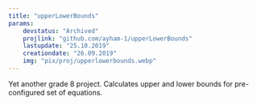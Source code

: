 ```yaml
---
title: "upperLowerBounds"
params:
    devstatus: "Archived"
    projlink: "github.com/ayham-1/upperLowerBounds"
    lastupdate: "25.10.2019"
    creationdate: "26.09.2019"
    img: "pix/proj/upperlowerbounds.webp"
---
```


Yet another grade 8 project. Calculates upper and lower bounds for pre-configured set of equations.
